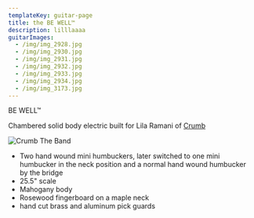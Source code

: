 ```yaml
---
templateKey: guitar-page
title: the BE WELL™
description: lilllaaaa
guitarImages:
  - /img/img_2928.jpg
  - /img/img_2930.jpg
  - /img/img_2931.jpg
  - /img/img_2932.jpg
  - /img/img_2933.jpg
  - /img/img_2934.jpg
  - /img/img_3173.jpg
---
```


BE WELL™

Chambered solid body electric built for Lila Ramani of [Crumb](https://www.crumbtheband.com/)

![Crumb The Band](/img/crumb-8923.jpg "Crumb The Band")

- Two hand wound mini humbuckers, later switched to one mini humbucker in the neck position and a normal hand wound humbucker by the bridge
- 25.5" scale
- Mahogany body
- Rosewood fingerboard on a maple neck
- hand cut brass and aluminum pick guards
